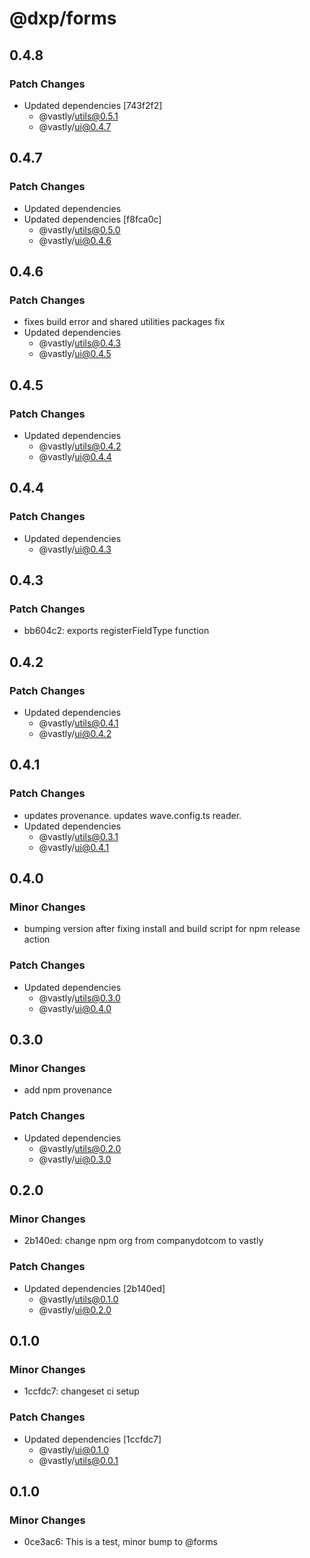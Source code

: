 # @dxp/forms

## 0.4.8

### Patch Changes

- Updated dependencies [743f2f2]
  - @vastly/utils@0.5.1
  - @vastly/ui@0.4.7

## 0.4.7

### Patch Changes

- Updated dependencies
- Updated dependencies [f8fca0c]
  - @vastly/utils@0.5.0
  - @vastly/ui@0.4.6

## 0.4.6

### Patch Changes

- fixes build error and shared utilities packages fix
- Updated dependencies
  - @vastly/utils@0.4.3
  - @vastly/ui@0.4.5

## 0.4.5

### Patch Changes

- Updated dependencies
  - @vastly/utils@0.4.2
  - @vastly/ui@0.4.4

## 0.4.4

### Patch Changes

- Updated dependencies
  - @vastly/ui@0.4.3

## 0.4.3

### Patch Changes

- bb604c2: exports registerFieldType function

## 0.4.2

### Patch Changes

- Updated dependencies
  - @vastly/utils@0.4.1
  - @vastly/ui@0.4.2

## 0.4.1

### Patch Changes

- updates provenance. updates wave.config.ts reader.
- Updated dependencies
  - @vastly/utils@0.3.1
  - @vastly/ui@0.4.1

## 0.4.0

### Minor Changes

- bumping version after fixing install and build script for npm release action

### Patch Changes

- Updated dependencies
  - @vastly/utils@0.3.0
  - @vastly/ui@0.4.0

## 0.3.0

### Minor Changes

- add npm provenance

### Patch Changes

- Updated dependencies
  - @vastly/utils@0.2.0
  - @vastly/ui@0.3.0

## 0.2.0

### Minor Changes

- 2b140ed: change npm org from companydotcom to vastly

### Patch Changes

- Updated dependencies [2b140ed]
  - @vastly/utils@0.1.0
  - @vastly/ui@0.2.0

## 0.1.0

### Minor Changes

- 1ccfdc7: changeset ci setup

### Patch Changes

- Updated dependencies [1ccfdc7]
  - @vastly/ui@0.1.0
  - @vastly/utils@0.0.1

## 0.1.0

### Minor Changes

- 0ce3ac6: This is a test, minor bump to @forms
